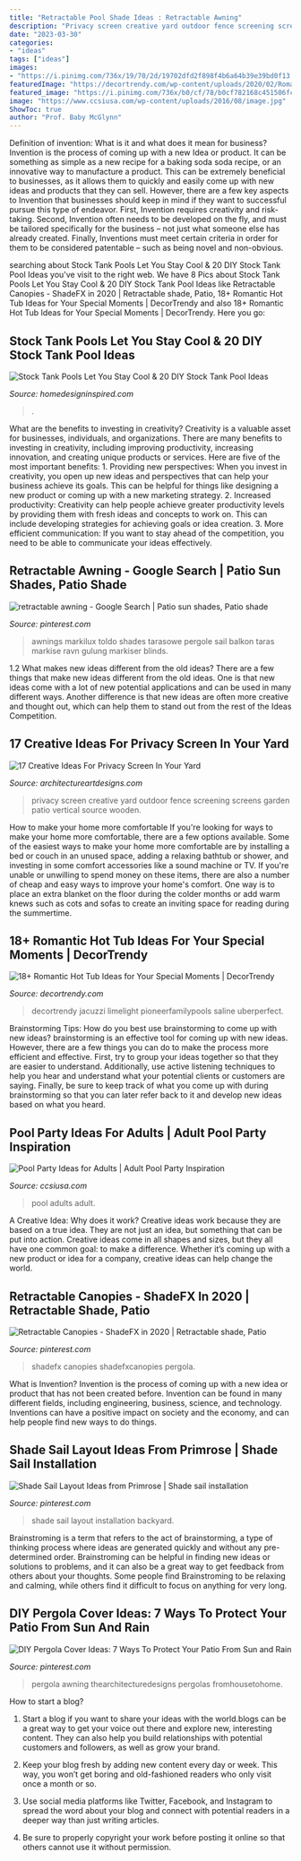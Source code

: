 ```yaml
---
title: "Retractable Pool Shade Ideas : Retractable Awning"
description: "Privacy screen creative yard outdoor fence screening screens garden patio vertical source wooden"
date: "2023-03-30"
categories:
- "ideas"
tags: ["ideas"]
images:
- "https://i.pinimg.com/736x/19/70/2d/19702dfd2f898f4b6a64b39e39bd0f13.jpg"
featuredImage: "https://decortrendy.com/wp-content/uploads/2020/02/Romantic-Hot-Tub-8.jpg"
featured_image: "https://i.pinimg.com/736x/b0/cf/78/b0cf782168c451506fc72a6f8f9d1422--retractable-awning-patio-awnings.jpg"
image: "https://www.ccsiusa.com/wp-content/uploads/2016/08/image.jpg"
ShowToc: true
author: "Prof. Baby McGlynn"
---
```



Definition of invention: What is it and what does it mean for business?
Invention is the process of coming up with a new Idea or product. It can be something as simple as a new recipe for a baking soda soda recipe, or an innovative way to manufacture a product. This can be extremely beneficial to businesses, as it allows them to quickly and easily come up with new ideas and products that they can sell. However, there are a few key aspects to Invention that businesses should keep in mind if they want to successful pursue this type of endeavor. First, Invention requires creativity and risk-taking. Second, Invention often needs to be developed on the fly, and must be tailored specifically for the business – not just what someone else has already created. Finally, Inventions must meet certain criteria in order for them to be considered patentable – such as being novel and non-obvious.

	

		
searching about Stock Tank Pools Let You Stay Cool &amp; 20 DIY Stock Tank Pool Ideas you've visit to the right web. We have 8 Pics about Stock Tank Pools Let You Stay Cool &amp; 20 DIY Stock Tank Pool Ideas like Retractable Canopies - ShadeFX in 2020 | Retractable shade, Patio, 18+ Romantic Hot Tub Ideas for Your Special Moments | DecorTrendy and also 18+ Romantic Hot Tub Ideas for Your Special Moments | DecorTrendy. Here you go:
		
    
## Stock Tank Pools Let You Stay Cool &amp; 20 DIY Stock Tank Pool Ideas

<img loading=lazy src="https://www.homedesigninspired.com/wp-content/uploads/2020/06/Stock-Tank-Pool-backyard-oasis-11-1.jpg" onerror="this.onerror=null;this.src='https://tse4.mm.bing.net/th?id=OIP.PObBHUip3VUsG0dlIRMqTgHaM9&amp;pid=15.1';" alt="Stock Tank Pools Let You Stay Cool &amp; 20 DIY Stock Tank Pool Ideas">

_Source: homedesigninspired.com_

>. 

	

What are the benefits to investing in creativity?
Creativity is a valuable asset for businesses, individuals, and organizations. There are many benefits to investing in creativity, including improving productivity, increasing innovation, and creating unique products or services. Here are five of the most important benefits: 1. Providing new perspectives: When you invest in creativity, you open up new ideas and perspectives that can help your business achieve its goals. This can be helpful for things like designing a new product or coming up with a new marketing strategy. 2. Increased productivity: Creativity can help people achieve greater productivity levels by providing them with fresh ideas and concepts to work on. This can include developing strategies for achieving goals or idea creation. 3. More efficient communication: If you want to stay ahead of the competition, you need to be able to communicate your ideas effectively.

    
## Retractable Awning - Google Search | Patio Sun Shades, Patio Shade

<img loading=lazy src="https://i.pinimg.com/736x/b0/cf/78/b0cf782168c451506fc72a6f8f9d1422--retractable-awning-patio-awnings.jpg" onerror="this.onerror=null;this.src='https://tse2.mm.bing.net/th?id=OIP.dB7PcsYzpbdUOJQmmNAY-ADwEE&amp;pid=15.1';" alt="retractable awning - Google Search | Patio sun shades, Patio shade">

_Source: pinterest.com_

>awnings markilux toldo shades tarasowe pergole sail balkon taras markise ravn gulung markiser blinds. 

	

1.2 What makes new ideas different from the old ideas?
There are a few things that make new ideas different from the old ideas. One is that new ideas come with a lot of new potential applications and can be used in many different ways. Another difference is that new ideas are often more creative and thought out, which can help them to stand out from the rest of the Ideas Competition.

    
## 17 Creative Ideas For Privacy Screen In Your Yard

<img loading=lazy src="http://www.architectureartdesigns.com/wp-content/uploads/2016/07/5-59.jpg" onerror="this.onerror=null;this.src='https://tse3.mm.bing.net/th?id=OIP.HtKIImt-nVBTy2BuIRuKSgHaKb&amp;pid=15.1';" alt="17 Creative Ideas For Privacy Screen In Your Yard">

_Source: architectureartdesigns.com_

>privacy screen creative yard outdoor fence screening screens garden patio vertical source wooden. 

	

How to make your home more comfortable
If you're looking for ways to make your home more comfortable, there are a few options available. Some of the easiest ways to make your home more comfortable are by installing a bed or couch in an unused space, adding a relaxing bathtub or shower, and investing in some comfort accessories like a sound machine or TV. If you're unable or unwilling to spend money on these items, there are also a number of cheap and easy ways to improve your home's comfort. One way is to place an extra blanket on the floor during the colder months or add warm knews such as cots and sofas to create an inviting space for reading during the summertime.

    
## 18+ Romantic Hot Tub Ideas For Your Special Moments | DecorTrendy

<img loading=lazy src="https://decortrendy.com/wp-content/uploads/2020/02/Romantic-Hot-Tub-8.jpg" onerror="this.onerror=null;this.src='https://tse3.mm.bing.net/th?id=OIP.rtm4evDvtrb8UaIBxmu8twHaLH&amp;pid=15.1';" alt="18+ Romantic Hot Tub Ideas for Your Special Moments | DecorTrendy">

_Source: decortrendy.com_

>decortrendy jacuzzi limelight pioneerfamilypools saline uberperfect. 

	

Brainstorming Tips: How do you best use brainstorming to come up with new ideas?
brainstorming is an effective tool for coming up with new ideas. However, there are a few things you can do to make the process more efficient and effective. First, try to group your ideas together so that they are easier to understand. Additionally, use active listening techniques to help you hear and understand what your potential clients or customers are saying. Finally, be sure to keep track of what you come up with during brainstorming so that you can later refer back to it and develop new ideas based on what you heard.

    
## Pool Party Ideas For Adults | Adult Pool Party Inspiration

<img loading=lazy src="https://www.ccsiusa.com/wp-content/uploads/2016/08/image.jpg" onerror="this.onerror=null;this.src='https://tse2.mm.bing.net/th?id=OIP.jf7XHHPLQUz_m6SC6RIPhgHaFL&amp;pid=15.1';" alt="Pool Party Ideas for Adults | Adult Pool Party Inspiration">

_Source: ccsiusa.com_

>pool adults adult. 

	

A Creative Idea: Why does it work?
Creative ideas work because they are based on a true idea. They are not just an idea, but something that can be put into action. Creative ideas come in all shapes and sizes, but they all have one common goal: to make a difference. Whether it’s coming up with a new product or idea for a company, creative ideas can help change the world.

    
## Retractable Canopies - ShadeFX In 2020 | Retractable Shade, Patio

<img loading=lazy src="https://i.pinimg.com/736x/19/70/2d/19702dfd2f898f4b6a64b39e39bd0f13.jpg" onerror="this.onerror=null;this.src='https://tse2.mm.bing.net/th?id=OIP.YilzgAjurZRjqe5SV934VQHaHa&amp;pid=15.1';" alt="Retractable Canopies - ShadeFX in 2020 | Retractable shade, Patio">

_Source: pinterest.com_

>shadefx canopies shadefxcanopies pergola. 

	

What is Invention?
Invention is the process of coming up with a new idea or product that has not been created before. Invention can be found in many different fields, including engineering, business, science, and technology. Inventions can have a positive impact on society and the economy, and can help people find new ways to do things.

    
## Shade Sail Layout Ideas From Primrose | Shade Sail Installation

<img loading=lazy src="https://i.pinimg.com/736x/13/c0/69/13c069f3bdd7b77e4f86e27f6542d566.jpg" onerror="this.onerror=null;this.src='https://tse2.mm.bing.net/th?id=OIP.H-AoDN3LKD5vqTXwANkPnwHaLb&amp;pid=15.1';" alt="Shade Sail Layout Ideas from Primrose | Shade sail installation">

_Source: pinterest.com_

>shade sail layout installation backyard. 

	

Brainstroming is a term that refers to the act of brainstorming, a type of thinking process where ideas are generated quickly and without any pre-determined order. Brainstroming can be helpful in finding new ideas or solutions to problems, and it can also be a great way to get feedback from others about your thoughts. Some people find Brainstroming to be relaxing and calming, while others find it difficult to focus on anything for very long.

    
## DIY Pergola Cover Ideas: 7 Ways To Protect Your Patio From Sun And Rain

<img loading=lazy src="https://i.pinimg.com/736x/eb/cb/8a/ebcb8a4a06c6124906c3bbd4d0f2abf2.jpg" onerror="this.onerror=null;this.src='https://tse2.mm.bing.net/th?id=OIP.RrnWPDAk9Wn2gOCHCjIe-wHaHa&amp;pid=15.1';" alt="DIY Pergola Cover Ideas: 7 Ways To Protect Your Patio From Sun and Rain">

_Source: pinterest.com_

>pergola awning thearchitecturedesigns pergolas fromhousetohome. 

	

How to start a blog?
1. Start a blog if you want to share your ideas with the world.blogs can be a great way to get your voice out there and explore new, interesting content. They can also help you build relationships with potential customers and followers, as well as grow your brand.
2. Keep your blog fresh by adding new content every day or week. This way, you won’t get boring and old-fashioned readers who only visit once a month or so.

3. Use social media platforms like Twitter, Facebook, and Instagram to spread the word about your blog and connect with potential readers in a deeper way than just writing articles.

4. Be sure to properly copyright your work before posting it online so that others cannot use it without permission.

